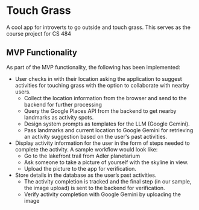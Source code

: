 # Touch Grass

A cool app for introverts to go outside and touch grass.
This serves as the course project for CS 484

## MVP Functionality

As part of the MVP functionality, the following has been implemented:

- User checks in with their location asking the application to suggest activities for touching grass with the option to collaborate with nearby users.
  - Collect the location information from the browser and send to the backend for further processing
  - Query the Google Places API from the backend to get nearby landmarks as activity spots.
  - Design system prompts as templates for the LLM (Google Gemini).
  - Pass landmarks and current location to Google Gemini for retrieving an activity suggestion based on the user's past activities.
- Display activity information for the user in the form of steps needed to complete the activity. A sample workflow would look like:
  - Go to the lakefront trail from Adler planetarium
  - Ask someone to take a picture of yourself with the skyline in view.
  - Upload the picture to the app for verification.
- Store details in the database as the user’s past activities.
  - The activity completion is tracked and the final step (in our sample, the image upload) is sent to the backend for verification.
  - Verify activity completion with Google Gemini by uploading the image
